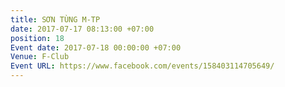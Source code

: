 ```yaml
---
title: SƠN TÙNG M-TP
date: 2017-07-17 08:13:00 +07:00
position: 18
Event date: 2017-07-18 00:00:00 +07:00
Venue: F-Club
Event URL: https://www.facebook.com/events/158403114705649/
---
```


